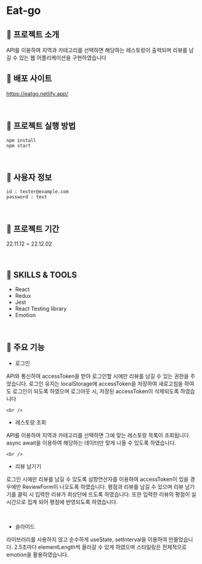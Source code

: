 # Eat-go

## 🌱 프로젝트 소개

API를 이용하여 지역과 카테고리를 선택하면 해당하는 레스토랑이 출력되며 리뷰를 남길 수 있는 웹 어플리케이션을 구현하였습니다

## 📎 배포 사이트

https://eatgo.netlify.app/

<br />

## 🚀 프로젝트 실행 방법

```
npm install
npm start
```

<br />

## 👤 사용자 정보

```
id : tester@example.com
password : test
```

<br />

## 📅 프로젝트 기간

22.11.12 ~ 22.12.02

<br />

## 🏹 SKILLS & TOOLS

- React
- Redux
- Jest
- React Testing library
- Emotion

<br />

## 📌 주요 기능

- 로그인

API와 통신하여 accessToken을 받아 로그인할 시에만 리뷰를 남길 수 있는 권한을 주었습니다.
로그인 유지는 localStorage에 accessToken을 저장하여 새로고침을 하여도 로그인이 되도록 하였으며 로그아웃 시, 저장된 accessToken이 삭제되도록 하였습니다

    <br />

- 레스토랑 조회

API를 이용하여 지역과 카테고리를 선택하면 그에 맞는 레스토랑 목록이 조회됩니다.
async await을 이용하여 해당하는 데이터만 맞게 나올 수 있도록 하였습니다.

    <br />

- 리뷰 남기기

로그인 시에만 리뷰를 남길 수 있도록 삼항연산자를 이용하여 accessToken이 있을 경우에만 ReviewForm이 나오도록 하였습니다.
평점과 리뷰를 남길 수 있으며 리뷰 남기기를 클릭 시 입력한 리뷰가 최상단에 뜨도록 하였습니다.
또한 입력한 리뷰의 평점이 실시간으로 집계 되어 평점에 반영되도록 하였습니다.

<br />

- 슬라이드

라이브러리를 사용하지 않고 순수하게 useState, setInterval을 이용하여 만들었습니다.
2.5초마다 elementLength씩 올라갈 수 있게 하였으며 스타일링은 전체적으로 emotion을 활용하였습니다.
